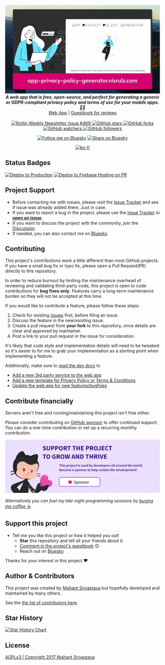 <div align="center">
  <img src="img/hero.png" alt="App Privacy Policy Generator">
</div>

<div align="center"><strong>
  <em>A web app that is free, open-source, and perfect for generating a generic or GDPR-compliant privacy policy and terms of use for your mobile apps. 📄✨</em>
</strong><br>
<a href="https://app-privacy-policy-generator.nisrulz.com/">Web App</a> | 
<a href="https://app-privacy-policy-generator.nisrulz.com/reviews.html" target="_blank" rel="noopener noreferrer">Guestbook for reviews</a>
</div>

<br>




<div align="center">
  <a href="https://mailchi.mp/kotlinweekly/kotlin-weekly-469#:~:text=app%2Dprivacy%2Dpolicy%2Dgenerator"><img src="https://img.shields.io/badge/Kotlin_Weekly-%23469-9d2beb?logo=kotlin&amp;logoColor=white" alt="Kotlin Weekly Newsletter Issue #469"></a><a href="https://github.com/nisrulz/app-privacy-policy-generator">
  <img src="https://img.shields.io/github/stars/nisrulz/app-privacy-policy-generator.svg?style=social&amp;label=Star" alt="GitHub stars">
</a> <a href="https://github.com/nisrulz/app-privacy-policy-generator/fork">
  <img src="https://img.shields.io/github/forks/nisrulz/app-privacy-policy-generator.svg?style=social&amp;label=Fork" alt="GitHub forks">
</a> <a href="https://github.com/nisrulz/app-privacy-policy-generator">
  <img src="https://img.shields.io/github/watchers/nisrulz/app-privacy-policy-generator.svg?style=social&amp;label=Watch" alt="GitHub watchers">
</a> <a href="https://github.com/nisrulz/app-privacy-policy-generator">
  <img src="https://img.shields.io/github/followers/nisrulz.svg?style=social&amp;label=Follow" alt="GitHub followers">
</a>

[![Follow me on Bluesky](https://img.shields.io/badge/Bluesky-0285FF?logo=bluesky&logoColor=fff&label=Follow%20me%20on&color=0285FF)](https://bsky.app/profile/nisrulz.com)
[![Share on Bluesky](https://img.shields.io/badge/Bluesky-0285FF?logo=bluesky&logoColor=fff&label=Share%20on&color=0285FF)](https://bsky.app/intent/compose?text=%F0%9F%93%9D%20App%20Privacy%20Policy%20Generator%3A%20A%20free%20web-app%20to%20generate%20a%20generic%20privacy%20policy%20for%20your%20Android%2FiOS%2FKaiOS%20%F0%9F%93%B1%20apps%20%F0%9F%9A%80.%0A%0A%F0%9F%91%A8%F0%9F%8F%BB%E2%80%8D%F0%9F%92%BB%20Built%20by%20%40nisrulz.com%20%0A%0A%E2%9C%85%20Web%20App%3A%20https%3A%2F%2Fapp-privacy-policy-generator.nisrulz.com%20%0A%0A%E2%9C%85%20Checkout%20Reviews%3A%20https%3A%2F%2Fgithub.com%2Fnisrulz%2Fapp-privacy-policy-generator%2Fissues%2F65%20%0A%0A%23appg%20%23free%20%23app%20%23privacy%20%23policy%20%23generator)

[![ko-fi](https://ko-fi.com/img/githubbutton_sm.svg)](https://ko-fi.com/A443EQ6)

</div>

## Status Badges

[![Deploy to Production](https://github.com/nisrulz/app-privacy-policy-generator/actions/workflows/firebase-hosting-merge.yml/badge.svg)](https://github.com/nisrulz/app-privacy-policy-generator/actions/workflows/firebase-hosting-merge.yml) [![Deploy to Firebase Hosting on PR](https://github.com/nisrulz/app-privacy-policy-generator/actions/workflows/firebase-hosting-pull-request.yml/badge.svg)](https://github.com/nisrulz/app-privacy-policy-generator/actions/workflows/firebase-hosting-pull-request.yml)

## Project Support

- Before contacting me with issues, please visit the [Issue Tracker](https://github.com/nisrulz/app-privacy-policy-generator/issues) and see if issue was already added there. Just in case.
- If you want to report a bug in the project, please use the [Issue Tracker](https://github.com/nisrulz/app-privacy-policy-generator/issues) to [**open an issue**](https://github.com/nisrulz/app-privacy-policy-generator/issues/new/choose).
- If you want to discuss the project with the community, join the [Discussion](https://github.com/nisrulz/app-privacy-policy-generator/discussions).
- If needed, you can also contact me on [Bluesky](https://bsky.app/profile/nisrulz.com).

## Contributing

This project's contributions work a little different than most GitHub projects. If you have a small bug fix or typo fix, please open a Pull Request(PR) directly to this repository.

In order to reduce burnout by limiting the maintenance overhead of reviewing and validating third-party code, this project is open to code contributions for **bug fixes only**. Features carry a long-term maintenance burden so they will not be accepted at this time.

If you would like to contribute a feature, please follow these steps:

1. Check for existing [issues](https://github.com/nisrulz/app-privacy-policy-generator/issues) first, before filing an issue.
2. Discuss the feature in the new/existing issue.
3. Create a pull request from **your fork** to this repository, once details are clear and approved by maintainer.
4. Post a link to your pull request in the issue for consideration.

It's likely that code style and implementation details will need to be tweaked so it's easier to for me to grab your
implementation as a starting point when implementing a feature.

Additionally, make sure to [read the dev docs](dev-doc.md) to

- [Add a new 3rd party service to the web app](https://github.com/nisrulz/app-privacy-policy-generator/blob/master/dev-doc.md#contributing-more-3rd-party-services-links)
- [Add a new template for Privacy Policy or Terms & Conditions](https://github.com/nisrulz/app-privacy-policy-generator/blob/master/dev-doc.md#development)
- [Update the web app for new features/bugfixes](https://github.com/nisrulz/app-privacy-policy-generator/blob/master/dev-doc.md#development)

## Contribute financially

Servers aren't free and running/maintaining this project isn't free either.

Please consider contributing on [GitHub sponsor](https://github.com/sponsors/nisrulz) to offer continued support. You can do a one-time contribution or set up a recurring monthly contribution.

[![sponsoring monthly](img/sponsor_banner.png)](https://github.com/sponsors/nisrulz)

_Alternatively you can fuel my late night programming sessions by [buying me coffee :coffee:](https://ko-fi.com/nisrulz)._

## Support this project

- Tell me you like this project or how it helped you out!
  - **Star** this repository and tell all your friends about it.
  - [Comment in the project's guestbook](https://github.com/nisrulz/app-privacy-policy-generator/issues/65) :blush:
  - Reach out on [Bluesky](https://bsky.app/profile/nisrulz.com)

Thanks for your interest in this project :heart:

## Author & Contributors

This project was created by [Nishant Srivastava](https://github.com/nisrulz/nisrulz.github.io#nishant-srivastava) but hopefully developed and maintained by many others.

See the [the list of contributors here](https://github.com/nisrulz/app-privacy-policy-generator/graphs/contributors).

## Star History

<a href="https://www.star-history.com/#nisrulz/app-privacy-policy-generator&Timeline">
 <picture>
   <source media="(prefers-color-scheme: dark)" srcset="https://api.star-history.com/svg?repos=nisrulz/app-privacy-policy-generator&type=Timeline&theme=dark" />
   <source media="(prefers-color-scheme: light)" srcset="https://api.star-history.com/svg?repos=nisrulz/app-privacy-policy-generator&type=Timeline" />
   <img alt="Star History Chart" src="https://api.star-history.com/svg?repos=nisrulz/app-privacy-policy-generator&type=Timeline" />
 </picture>
</a>

## License

[AGPLv3 | Copyright 2017 Nishant Srivastava](LICENSE)
